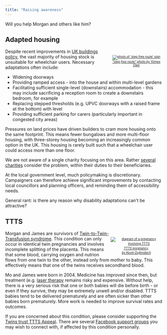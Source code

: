 ```yaml
---
title: "Raising awareness"
---
```


Will you help Morgan and others like him?

<div class="gfm-embed" data-url="https://www.gofundme.com/f/a-home-for-mo/widget/medium/" style="width: 478px; margin: auto;"></div><script defer src="https://www.gofundme.com/static/js/embed.js"></script>

## Adapted housing

<div style="float: right; max-width: 33%; font-size: 0.7em; text-align: center; padding-top: 20px;">
  <a href="https://unsplash.com/photos/gRTzhQsiVG0" target="_blank">
    <img
      src="/images/yomex-owo-gRTzhQsiVG0-unsplash.jpg"
      alt="photo of 'step free route' sign"
    />
    <em>"step free route" photo by Yomex Owo</em>
  </a>
</div>

Despite recent improvements in
[UK buildings policy](https://www.gov.uk/guidance/housing-for-older-and-disabled-people),
the vast majority of housing stock is unsuitable for wheelchair users. Necessary
adaptations often include:

* Widening doorways
* Providing ramped access - into the house and within multi-level gardens
* Facilitating sufficient single-level (downstairs) accommodation - this may
  include sacrificing a reception room to create a downstairs bedroom, for
  example
* Replacing stepped thresholds (e.g. UPVC doorways with a raised frame at the
  bottom) with level
* Providing sufficient parking for carers (particularly important in congested
  city areas)

Pressures on land prices have driven builders to cram more housing onto the
same footprint. This means fewer bungalows and more multi-floor housing, with
three-storey housing becoming an increasingly common option in the UK. This
housing is rarely built such that a wheelchair user could access more than one
floor.

We are not aware of a single charity focusing on this area. Rather
[several charities](https://duckduckgo.com/?q=campaign+for+accessible+housing)
consider the problem, within their duties to their beneficiaries.

At the local government level, much policymaking is discretionary. Campaigners
can therefore achieve significant improvements by contacting local councillors
and planning officers, and reminding them of accessibility needs.

General rant: is there any reason why disability adaptations can't be
attractive?

## TTTS

<div style="float: right; max-width: 33%; font-size: 0.7em; line-height: 1.5; text-align: center; padding-top: 20px;">
  <a href="https://commons.wikimedia.org/wiki/File:Twin_to_Twin_transfusion_syndrome.svg" target="_blank">
    <img
      src="/images/Twin_to_Twin_transfusion_syndrome.svg"
      alt="diagram of a pregnancy involving TTTS"
    />
    <em>TTTS pregnancy,<br />by Kevin Dufendach</em>
  </a>
</div>

Morgan and James are survivors of
[Twin-to-Twin-Transfusion syndrome](https://en.wikipedia.org/wiki/Twin-to-twin_transfusion_syndrome).
This condition can only occur in identical twin pregnancies and involves
incomplete splitting of the placenta. This means that some blood, carrying
oxygen and nutrion flows from one twin to the other, instead only from mother to
baby. This effectively means that one of the twins receives secondhand blood.

Mo and James were born in 2004. Medicine has improved since then, but
treatment (e.g.
[laser therapy](https://www.nice.org.uk/guidance/ipg198/resources/treatment-of-twintotwin-transfusion-syndrome-with-intrauterine-laser-ablation-306074989)
remains risky and expensive. Without help, there is a very serious risk that
one or both babies will die before birth - or even if they survive, they may
be extremely unwell and/or disabled. TTTS babies tend to be delivered
prematurely and are often sicker than other babies born prematurely. More work
is needed to improve survival rates and outcomes.

If you are concerned about this condition, please consider supporting the
[Twins trust TTTS Appeal](https://twinstrust.org/get-involved/appeals/ttts-appeal.html).
There are several [Facebook support groups](https://duckduckgo.com/?q=twin+to+twin+transfusion+syndrome+facebook)
you may wish to connect with, if affected by this condition personally.